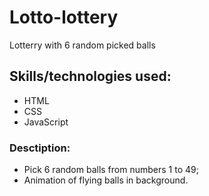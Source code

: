 # Lotto-lottery
Lotterry with 6 random picked balls

## Skills/technologies used:

 - HTML
 - CSS 
 - JavaScript

### Desctiption:

- Pick 6 random balls from numbers 1 to 49;
- Animation of flying balls in background.
